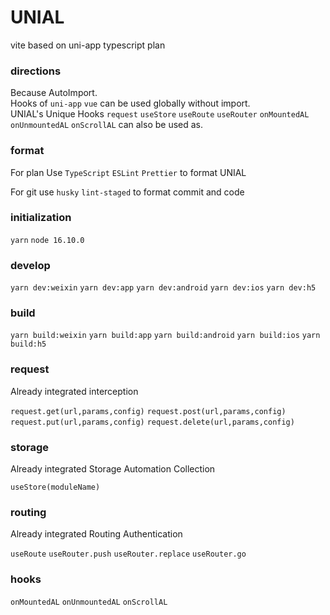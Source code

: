 # UNIAL

vite based on uni-app typescript plan

### directions

Because AutoImport.  
Hooks of `uni-app` `vue` can be used globally without import.  
UNIAL's Unique Hooks `request` `useStore` `useRoute` `useRouter` `onMountedAL` `onUnmountedAL` `onScrollAL` can also be used as.

### format

For plan Use `TypeScript` `ESLint` `Prettier` to format UNIAL

For git use `husky` `lint-staged` to format commit and code

### initialization

`yarn` `node 16.10.0`

### develop

`yarn dev:weixin`
`yarn dev:app`
`yarn dev:android`
`yarn dev:ios`
`yarn dev:h5`

### build

`yarn build:weixin`
`yarn build:app`
`yarn build:android`
`yarn build:ios`
`yarn build:h5`

### request

Already integrated interception

`request.get(url,params,config)`
`request.post(url,params,config)`
`request.put(url,params,config)`
`request.delete(url,params,config)`

### storage

Already integrated Storage Automation Collection

`useStore(moduleName)`

### routing

Already integrated Routing Authentication

`useRoute`
`useRouter.push`
`useRouter.replace`
`useRouter.go`

### hooks

`onMountedAL`
`onUnmountedAL`
`onScrollAL`
